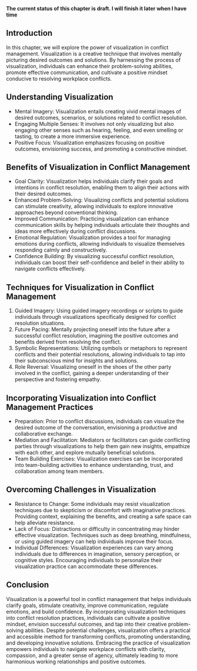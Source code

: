**The current status of this chapter is draft. I will finish it later when I have time**

Introduction
------------

In this chapter, we will explore the power of visualization in conflict management. Visualization is a creative technique that involves mentally picturing desired outcomes and solutions. By harnessing the process of visualization, individuals can enhance their problem-solving abilities, promote effective communication, and cultivate a positive mindset conducive to resolving workplace conflicts.

Understanding Visualization
---------------------------

* Mental Imagery: Visualization entails creating vivid mental images of desired outcomes, scenarios, or solutions related to conflict resolution.
* Engaging Multiple Senses: It involves not only visualizing but also engaging other senses such as hearing, feeling, and even smelling or tasting, to create a more immersive experience.
* Positive Focus: Visualization emphasizes focusing on positive outcomes, envisioning success, and promoting a constructive mindset.

Benefits of Visualization in Conflict Management
------------------------------------------------

* Goal Clarity: Visualization helps individuals clarify their goals and intentions in conflict resolution, enabling them to align their actions with their desired outcomes.
* Enhanced Problem-Solving: Visualizing conflicts and potential solutions can stimulate creativity, allowing individuals to explore innovative approaches beyond conventional thinking.
* Improved Communication: Practicing visualization can enhance communication skills by helping individuals articulate their thoughts and ideas more effectively during conflict discussions.
* Emotional Regulation: Visualization provides a tool for managing emotions during conflicts, allowing individuals to visualize themselves responding calmly and constructively.
* Confidence Building: By visualizing successful conflict resolution, individuals can boost their self-confidence and belief in their ability to navigate conflicts effectively.

Techniques for Visualization in Conflict Management
---------------------------------------------------

1. Guided Imagery: Using guided imagery recordings or scripts to guide individuals through visualizations specifically designed for conflict resolution situations.
2. Future Pacing: Mentally projecting oneself into the future after a successful conflict resolution, imagining the positive outcomes and benefits derived from resolving the conflict.
3. Symbolic Representations: Utilizing symbols or metaphors to represent conflicts and their potential resolutions, allowing individuals to tap into their subconscious mind for insights and solutions.
4. Role Reversal: Visualizing oneself in the shoes of the other party involved in the conflict, gaining a deeper understanding of their perspective and fostering empathy.

Incorporating Visualization into Conflict Management Practices
--------------------------------------------------------------

* Preparation: Prior to conflict discussions, individuals can visualize the desired outcome of the conversation, envisioning a productive and collaborative exchange.
* Mediation and Facilitation: Mediators or facilitators can guide conflicting parties through visualizations to help them gain new insights, empathize with each other, and explore mutually beneficial solutions.
* Team Building Exercises: Visualization exercises can be incorporated into team-building activities to enhance understanding, trust, and collaboration among team members.

Overcoming Challenges in Visualization
--------------------------------------

* Resistance to Change: Some individuals may resist visualization techniques due to skepticism or discomfort with imaginative practices. Providing context, explaining the benefits, and creating a safe space can help alleviate resistance.
* Lack of Focus: Distractions or difficulty in concentrating may hinder effective visualization. Techniques such as deep breathing, mindfulness, or using guided imagery can help individuals improve their focus.
* Individual Differences: Visualization experiences can vary among individuals due to differences in imagination, sensory perception, or cognitive styles. Encouraging individuals to personalize their visualization practice can accommodate these differences.

Conclusion
----------

Visualization is a powerful tool in conflict management that helps individuals clarify goals, stimulate creativity, improve communication, regulate emotions, and build confidence. By incorporating visualization techniques into conflict resolution practices, individuals can cultivate a positive mindset, envision successful outcomes, and tap into their creative problem-solving abilities. Despite potential challenges, visualization offers a practical and accessible method for transforming conflicts, promoting understanding, and developing innovative solutions. Embracing the practice of visualization empowers individuals to navigate workplace conflicts with clarity, compassion, and a greater sense of agency, ultimately leading to more harmonious working relationships and positive outcomes.

